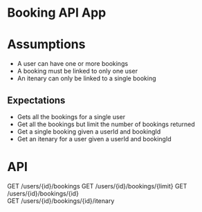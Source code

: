 # Booking API App

# Assumptions

* A user can have one or more bookings
* A booking must be linked to only one user
* An itenary can only be linked to a single booking

## Expectations
* Gets all the bookings for a single user
* Get all the bookings but limit the number of bookings returned
* Get a single booking given a userId and bookingId
* Get an itenary for a user given a userId and bookingId

# API

GET /users/{id}/bookings 
GET /users/{id}/bookings/{limit} 
GET /users/{id}/bookings/{id}  
GET /users/{id}/bookings/{id}/itenary

